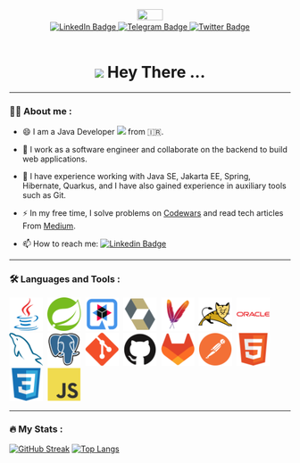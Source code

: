 
<div id="header" align="center">
  <img src="https://github.com/hossein003/hossein003/assets/90480508/fa6b6176-26db-4be8-97c7-de83d944a6b1" width="30%" height="25%"/>
</div>
<div id="badges" align="center">
  <a href="https://linkedin.com/in/hossein-salehi-linked-in" target="_blank">
    <img src="https://img.shields.io/badge/LinkedIn-086788?style=for-the-badge&logo=linkedin&logoColor=white" alt="LinkedIn Badge"/>
  </a>
  <a href="https://t.me/life_is_passing" target="_blank">
    <img src="https://img.shields.io/badge/Telegram-07A0C3?style=for-the-badge&logo=telegram&logoColor=white" alt="Telegram Badge"/>
  </a>
  <a href="https://twitter.com/life_is_passing" target="_blank">
    <img src="https://img.shields.io/badge/Twitter-D7FDF0?style=for-the-badge&logo=twitter&logoColor=black" alt="Twitter Badge"/>
  </a>
<br>
  <img src="https://komarev.com/ghpvc/?username=hossein003&style=flat-square&color=blue" alt=""/>
</div>
<h1 align="center">
    <img src="https://media.giphy.com/media/hvRJCLFzcasrR4ia7z/giphy.gif" width="30px"/>
    Hey There ...
</h1>

----
### 👨‍💻 About me :

- 😄 I am a Java Developer <img style="display=inline" src="https://media.giphy.com/media/WUlplcMpOCEmTGBtBW/giphy.gif" width="30"> from 🇮🇷. <br/>
- 🔭 I work as a software engineer and collaborate on the backend to build web applications.<br/>
- 🌱 I have experience working with Java SE, Jakarta EE, Spring, Hibernate, Quarkus, and I have also gained experience in auxiliary tools such as Git.<br/>
- ⚡ In my free time, I solve problems on <a href="https://www.codewars.com/">Codewars</a> and read tech articles From <a href="https://medium.com/">Medium</a>.<br/>

- 📫 How to reach me: [![Linkedin Badge](https://img.shields.io/badge/-kakbar-blue?style=flat&logo=Linkedin&logoColor=white)](your-linkedin-url)<br/>
---
### 🛠️ Languages and Tools :
<div>
  <img src="https://github.com/devicons/devicon/blob/master/icons/java/java-original.svg" title="Java" alt="Java" width="60" height="60"/>&nbsp;
  <img src="https://github.com/devicons/devicon/blob/master/icons/spring/spring-original.svg" title="Spring" alt="Spring" width="60" height="60"/>&nbsp;
  <img src="https://github.com/devicons/devicon/blob/master/icons/quarkus/quarkus-original.svg" title="Quarkus" **alt="Quarkus" width="60" height="60"/>&nbsp;
  <img src="https://github.com/devicons/devicon/blob/master/icons/hibernate/hibernate-original.svg" title="Hibernate" **alt="Hibernate" width="60" height="60"/>&nbsp;
  <img src="https://github.com/devicons/devicon/blob/master/icons/maven/maven-original.svg" title="Maven" **alt="Maven" width="60" height="60"/>&nbsp;
  <img src="https://github.com/devicons/devicon/blob/master/icons/tomcat/tomcat-original.svg" title="Tomcat" **alt="Tomcat" width="60" height="60"/>&nbsp;
  <img src="https://github.com/devicons/devicon/blob/master/icons/oracle/oracle-original.svg" title="Oracle" **alt="Oracle" width="60" height="60"/>&nbsp;
  <img src="https://github.com/devicons/devicon/blob/master/icons/mysql/mysql-original.svg" title="MySQL"  alt="MySQL" width="60" height="60"/>&nbsp;
  <img src="https://github.com/devicons/devicon/blob/master/icons/postgresql/postgresql-original.svg" title="Postgresql" **alt="Postgresql" width="60" height="60"/>&nbsp;
  <img src="https://github.com/devicons/devicon/blob/master/icons/git/git-original.svg" title="Git" **alt="Git" width="60" height="60"/>&nbsp;
  <img src="https://github.com/devicons/devicon/blob/master/icons/github/github-original.svg" title="GitHub" **alt="GitHub" width="60" height="60"/>&nbsp;
  <img src="https://github.com/devicons/devicon/blob/master/icons/gitlab/gitlab-original.svg" title="GitLab" **alt="GitLab" width="60" height="60"/>&nbsp;
  <img src="https://github.com/devicons/devicon/blob/master/icons/postman/postman-original.svg" title="Postman" **alt="Postman" width="60" height="60"/>&nbsp;
  <img src="https://github.com/devicons/devicon/blob/master/icons/html5/html5-original.svg" title="HTML5" alt="HTML" width="60" height="60"/>&nbsp;
  <img src="https://github.com/devicons/devicon/blob/master/icons/css3/css3-original.svg"  title="CSS3" alt="CSS" width="60" height="60"/>&nbsp;
  <img src="https://github.com/devicons/devicon/blob/master/icons/javascript/javascript-original.svg" title="JavaScript" alt="JavaScript" width="60" height="60"/>&nbsp;
</div>

---
### 🔥 My Stats :

<a href="https://git.io/streak-stats"><img src="http://github-readme-streak-stats.herokuapp.com?user=hossein003&theme=dark&mode=weekly&card_width=800" alt="GitHub Streak" /></a>
[![Top Langs](https://github-readme-stats.vercel.app/api/top-langs/?username=hossein003&layout=donut)](https://github.com/anuraghazra/github-readme-stats)
<!--
**hossein003/hossein003** is a ✨ _special_ ✨ repository because its `README.md` (this file) appears on your GitHub profile.

Here are some ideas to get you started:

- 🔭 I’m currently working on ...
- 🌱 I’m currently learning ...
- 👯 I’m looking to collaborate on ...
- 🤔 I’m looking for help with ...
- 💬 Ask me about ...
- 📫 How to reach me: ...
- 😄 Pronouns: ...
- ⚡ Fun fact: ...
-->
